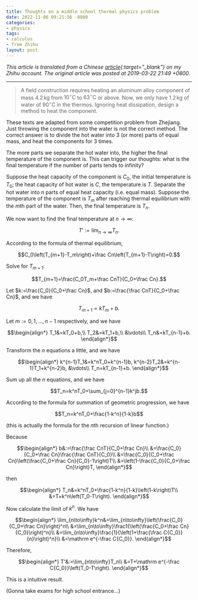 ```yaml
---
title: Thoughts on a middle school thermal physics problem
date: 2022-11-06 09:21:56 -0800
categories:
- physics
tags:
- calculus
- from Zhihu
layout: post
---
```


*This article is translated from a
Chinese [article](https://zhuanlan.zhihu.com/p/60146217){:target="_blank"} on my Zhihu account.
The original article was posted at 2019-03-22 21:49 +0800.*

---

> A field construction requires heating an aluminum alloy component of mass
$4.2\,\mathrm{kg}$ from $10^\circ\mathrm{C}$ to $63^\circ\mathrm{C}$ or above.
Now, we only have $1.2\,\mathrm{kg}$ of water of $90^\circ\mathrm{C}$ in the thermos.
Ignoring heat dissipation, design a method to heat the component.

These texts are adapted from some competition problem from Zhejiang.
Just throwing the component into the water is not the correct method.
The correct answer is to divide the hot water into $3$ (or more) parts of equal mass,
and heat the components for $3$ times.

The more parts we separate the hot water into, the higher the final temperature of the component is.
This can trigger our thoughts: what is the final temperature  if the number of parts tends to infinity?

Suppose the heat capacity of the component is $C_0$,
the initial temperature is $T_0$;
the heat capacity of hot water is $C$,
the temperature is $T$.
Separate the hot water into $n$ parts of equal heat capacity (i.e. equal mass).
Suppose the temperature of the component is $T_m$ after reaching thermal equilibrium with the $m$th part of the water.
Then, the final temperature is $T_n$.

We now want to find the final temperature at $n\to\infty$:

$$T':=\lim_{n\to\infty}T_n.$$

According to the formula of thermal equilibrium,

$$C_0\left(T_{m+1}-T_m\right)+\frac Cn\left(T_{m+1}-T\right)=0.$$

Solve for $T_{m+1}$:

$$T_{m+1}=\frac{C_0T_m+\frac CnT}{C_0+\frac Cn}.$$

Let $k:=\frac{C_0}{C_0+\frac Cn}$, and $b:=\frac{\frac CnT}{C_0+\frac Cn}$,
and we have

$$T_{m+1}=kT_m+b.$$

Let $m:=0,1,\ldots,n-1$ respectively, and we have

$$\begin{align*}
T_1&=kT_0+b,\\
T_2&=kT_1+b,\\
&\vdots\\
T_n&=kT_{n-1}+b.
\end{align*}$$

Transform the $n$ equations a little, and we have

$$\begin{align*}
k^{n-1}T_1&=k^nT_0+k^{n-1}b,
k^{n-2}T_2&=k^{n-1}T_1+k^{n-2}b,
&\vdots\\
T_n=kT_{n-1}+b.
\end{align*}$$

Sum up all the $n$ equations, and we have

$$T_n=k^nT_0+\sum_{j=0}^{n-1}k^jb.$$

According to the formula for summation of geometric progression, we have

$$T_n=k^nT_0+\frac{1-k^n}{1-k}b$$

(this is actually the formula for the $n$th recursion of linear function.)

Because

$$\begin{align*}
b&:=\frac{\frac CnT}{C_0+\frac Cn}\\
&=\frac{C_0}{C_0+\frac Cn}\frac{\frac CnT}{C_0}\\
&=\frac{C_0}{C_0+\frac Cn}\left(\frac{C_0+\frac Cn}{C_0}-1\right)T\\
&=\left(1-\frac{C_0}{C_0+\frac Cn}\right)T,
\end{align*}$$

then

$$\begin{align*}
T_n&=k^nT_0+\frac{1-k^n}{1-k}\left(1-k\right)T\\
&=T+k^n\left(T_0-T\right).
\end{align*}$$

Now calculate the limit of $k^n$. We have

$$\begin{align*}
\lim_{n\to\infty}k^n&=\lim_{n\to\infty}\left(\frac{C_0}{C_0+\frac Cn}\right)^n\\
&=\lim_{n\to\infty}\frac1{\left(\frac{C_0+\frac Cn}{C_0}\right)^n}\\
&=\lim_{n\to\infty}\frac{1}{\left(1+\frac{\frac C{C_0}}{n}\right)^n}\\
&=\mathrm e^{-\frac C{C_0}}.
\end{align*}$$

Therefore,

$$\begin{align*}
T'&:=\lim_{n\to\infty}T_n\\
&=T+\mathrm e^{-\frac C{C_0}}\left(T_0-T\right).
\end{align*}$$

This is a intuitive result.

(Gonna take exams for high school entrance...)
